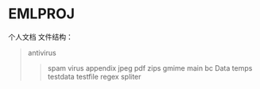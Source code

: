 # 												EMLPROJ 
个人文档
文件结构：
>antivirus
>>spam
>>virus
>appendix
>>jpeg
>>pdf
>>zips
>gmime
>main
>>bc
>>Data
>>temps
>>testdata
>>testfile
>regex
>spliter
